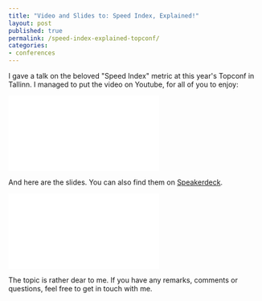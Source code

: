```yaml
---
title: "Video and Slides to: Speed Index, Explained!"
layout: post
published: true
permalink: /speed-index-explained-topconf/
categories:
- conferences
---
```


I gave a talk on the beloved "Speed Index" metric at this year's Topconf in Tallinn.
I managed to put the video on Youtube, for all of you to enjoy:

<div class="aspect ratio-16-to-9">
  <iframe src="//www.youtube.com/embed/ssC8FAVg0Zg" frameborder="0" allowfullscreen></iframe>
</div>

And here are the slides. You can also find them on [Speakerdeck](https://speakerdeck.com/ddprrt/speed-index-explained).

<div class="aspect ratio-4-to-3">
  <iframe class="speakerdeck-iframe" frameborder="0" src="//speakerdeck.com/player/4a6522cea272498a91a1508b28824155?" allowfullscreen="true" mozallowfullscreen="true" webkitallowfullscreen="true"></iframe>
</div>

The topic is rather dear to me. If you have any remarks, comments or questions, feel free to get in touch with me.
